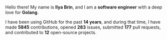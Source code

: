 Hello there! My name is **Ilya Brin**, and I am a **software engineer** with a deep love for **Golang**.

I have been using GitHub for the past **14 years**, and during that time, I have made **5845** contributions, opened **283** issues, submitted **177** pull requests, and contributed to **12** open-source projects.

